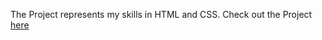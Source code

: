 The Project represents my skills in HTML and CSS.
Check out the Project [here](pratikawaik.github.io/google-homepage)
